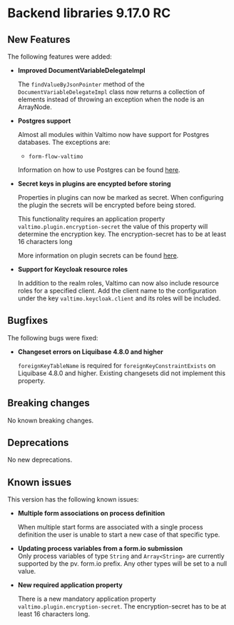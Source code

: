 # Backend libraries 9.17.0 RC

## New Features

The following features were added:

* **Improved DocumentVariableDelegateImpl**

  The `findValueByJsonPointer` method of the `DocumentVariableDelegateImpl` class
  now returns a collection of elements instead of throwing an exception
  when the node is an ArrayNode.


* **Postgres support**

  Almost all modules within Valtimo now have support for Postgres databases. The exceptions are:
  - `form-flow-valtimo`
  
  Information on how to use Postgres can be found [here](/getting-started/database-support.md).


* **Secret keys in plugins are encypted before storing**

  Properties in plugins can now be marked as secret. When configuring the plugin the secrets will be encrypted before 
  being stored.

  This functionality requires an application property `valtimo.plugin.encryption-secret` the value of this property will
  determine the encryption key. The encryption-secret has to be at least 16 characters long
  
  More information on plugin secrets can be found [here](/extending-valtimo/plugin/custom-plugin-definition.md#plugin-properties).

* **Support for Keycloak resource roles**

  In addition to the realm roles, Valtimo can now also include resource roles for a specified client. Add the client
  name to the configuration under the key `valtimo.keycloak.client` and its roles will be included.

## Bugfixes

The following bugs were fixed:

* **Changeset errors on Liquibase 4.8.0 and higher**

  `foreignKeyTableName` is required for `foreignKeyConstraintExists` on Liquibase 4.8.0 and higher. Existing changesets did not implement this property.

## Breaking changes

No known breaking changes.

## Deprecations

No new deprecations.

## Known issues

This version has the following known issues:

* **Multiple form associations on process definition**

  When multiple start forms are associated with a single process definition the user is unable to start a new case of
  that specific type.

* **Updating process variables from a form.io submission**  
  Only process variables of type `String` and `Array<String>` are currently supported by the pv. form.io prefix. Any other types will be set to a null value.

* **New required application property**

  There is a new mandatory application property `valtimo.plugin.encryption-secret`. The encryption-secret has to be at least
  16 characters long.

